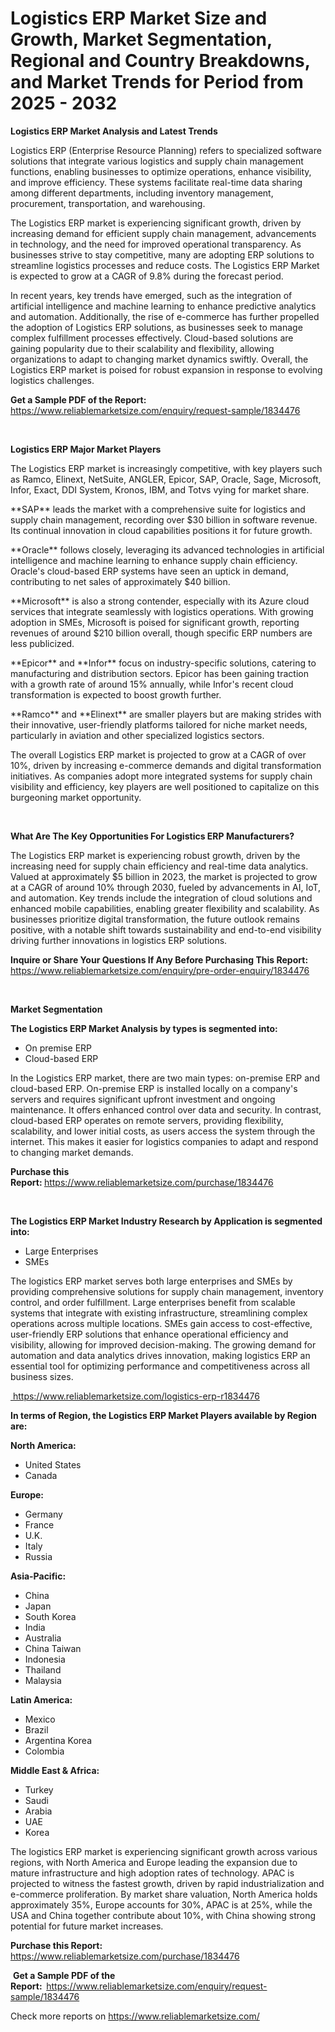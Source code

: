 <p><h1>Logistics ERP Market Size and Growth, Market Segmentation, Regional and Country Breakdowns, and Market Trends for Period from 2025 -  2032</h1></p><p><strong>Logistics ERP Market Analysis and Latest Trends</strong></p>
<p><p>Logistics ERP (Enterprise Resource Planning) refers to specialized software solutions that integrate various logistics and supply chain management functions, enabling businesses to optimize operations, enhance visibility, and improve efficiency. These systems facilitate real-time data sharing among different departments, including inventory management, procurement, transportation, and warehousing.</p><p>The Logistics ERP market is experiencing significant growth, driven by increasing demand for efficient supply chain management, advancements in technology, and the need for improved operational transparency. As businesses strive to stay competitive, many are adopting ERP solutions to streamline logistics processes and reduce costs. The Logistics ERP Market is expected to grow at a CAGR of 9.8% during the forecast period.</p><p>In recent years, key trends have emerged, such as the integration of artificial intelligence and machine learning to enhance predictive analytics and automation. Additionally, the rise of e-commerce has further propelled the adoption of Logistics ERP solutions, as businesses seek to manage complex fulfillment processes effectively. Cloud-based solutions are gaining popularity due to their scalability and flexibility, allowing organizations to adapt to changing market dynamics swiftly. Overall, the Logistics ERP market is poised for robust expansion in response to evolving logistics challenges.</p></p>
<p><strong>Get a Sample PDF of the Report:&nbsp;</strong> <a href="https://www.reliablemarketsize.com/enquiry/request-sample/1834476?utm_campaign=1879&utm_medium=2&utm_source=Github&utm_content=ia&utm_term=11032025&utm_id=logistics-erp">https://www.reliablemarketsize.com/enquiry/request-sample/1834476</a></p>
<p>&nbsp;</p>
<p><strong>Logistics ERP Major Market Players</strong></p>
<p><p>The Logistics ERP market is increasingly competitive, with key players such as Ramco, Elinext, NetSuite, ANGLER, Epicor, SAP, Oracle, Sage, Microsoft, Infor, Exact, DDI System, Kronos, IBM, and Totvs vying for market share. </p><p>**SAP** leads the market with a comprehensive suite for logistics and supply chain management, recording over $30 billion in software revenue. Its continual innovation in cloud capabilities positions it for future growth.</p><p>**Oracle** follows closely, leveraging its advanced technologies in artificial intelligence and machine learning to enhance supply chain efficiency. Oracle's cloud-based ERP systems have seen an uptick in demand, contributing to net sales of approximately $40 billion.</p><p>**Microsoft** is also a strong contender, especially with its Azure cloud services that integrate seamlessly with logistics operations. With growing adoption in SMEs, Microsoft is poised for significant growth, reporting revenues of around $210 billion overall, though specific ERP numbers are less publicized.</p><p>**Epicor** and **Infor** focus on industry-specific solutions, catering to manufacturing and distribution sectors. Epicor has been gaining traction with a growth rate of around 15% annually, while Infor's recent cloud transformation is expected to boost growth further.</p><p>**Ramco** and **Elinext** are smaller players but are making strides with their innovative, user-friendly platforms tailored for niche market needs, particularly in aviation and other specialized logistics sectors.</p><p>The overall Logistics ERP market is projected to grow at a CAGR of over 10%, driven by increasing e-commerce demands and digital transformation initiatives. As companies adopt more integrated systems for supply chain visibility and efficiency, key players are well positioned to capitalize on this burgeoning market opportunity.</p></p>
<p>&nbsp;</p>
<p><strong>What Are The Key Opportunities For Logistics ERP Manufacturers?</strong></p>
<p><p>The Logistics ERP market is experiencing robust growth, driven by the increasing need for supply chain efficiency and real-time data analytics. Valued at approximately $5 billion in 2023, the market is projected to grow at a CAGR of around 10% through 2030, fueled by advancements in AI, IoT, and automation. Key trends include the integration of cloud solutions and enhanced mobile capabilities, enabling greater flexibility and scalability. As businesses prioritize digital transformation, the future outlook remains positive, with a notable shift towards sustainability and end-to-end visibility driving further innovations in logistics ERP solutions.</p></p>
<p><strong>Inquire or Share Your Questions If Any Before Purchasing This Report:</strong> <a href="https://www.reliablemarketsize.com/enquiry/pre-order-enquiry/1834476?utm_campaign=1879&utm_medium=2&utm_source=Github&utm_content=ia&utm_term=11032025&utm_id=logistics-erp">https://www.reliablemarketsize.com/enquiry/pre-order-enquiry/1834476</a></p>
<p>&nbsp;</p>
<p><strong>Market Segmentation</strong></p>
<p><strong>The Logistics ERP Market Analysis by types is segmented into:</strong></p>
<p><ul><li>On premise ERP</li><li>Cloud-based ERP</li></ul></p>
<p><p>In the Logistics ERP market, there are two main types: on-premise ERP and cloud-based ERP. On-premise ERP is installed locally on a company's servers and requires significant upfront investment and ongoing maintenance. It offers enhanced control over data and security. In contrast, cloud-based ERP operates on remote servers, providing flexibility, scalability, and lower initial costs, as users access the system through the internet. This makes it easier for logistics companies to adapt and respond to changing market demands.</p></p>
<p><strong>Purchase this Report:&nbsp;</strong><a href="https://www.reliablemarketsize.com/purchase/1834476?utm_campaign=1879&utm_medium=2&utm_source=Github&utm_content=ia&utm_term=11032025&utm_id=logistics-erp">https://www.reliablemarketsize.com/purchase/1834476</a></p>
<p>&nbsp;</p>
<p><strong>The Logistics ERP Market Industry Research by Application is segmented into:</strong></p>
<p><ul><li>Large Enterprises</li><li>SMEs</li></ul></p>
<p><p>The logistics ERP market serves both large enterprises and SMEs by providing comprehensive solutions for supply chain management, inventory control, and order fulfillment. Large enterprises benefit from scalable systems that integrate with existing infrastructure, streamlining complex operations across multiple locations. SMEs gain access to cost-effective, user-friendly ERP solutions that enhance operational efficiency and visibility, allowing for improved decision-making. The growing demand for automation and data analytics drives innovation, making logistics ERP an essential tool for optimizing performance and competitiveness across all business sizes.</p></p>
<p><a href="https://www.reliablemarketsize.com/logistics-erp-r1834476?utm_campaign=1879&utm_medium=2&utm_source=Github&utm_content=ia&utm_term=11032025&utm_id=logistics-erp">&nbsp;https://www.reliablemarketsize.com/logistics-erp-r1834476</a></p>
<p><strong>In terms of Region, the Logistics ERP Market Players available by Region are:</strong></p>
<p>
    <p> <strong> North America: </strong>
        <ul>
            <li>United States</li>
            <li>Canada</li>
        </ul>
        </p> 
    <p> <strong> Europe: </strong>
        <ul>
            <li>Germany</li>
            <li>France</li>
            <li>U.K.</li>
            <li>Italy</li>
            <li>Russia</li>
        </ul>
        </p> 
    <p> <strong> Asia-Pacific: </strong>
        <ul>
            <li>China</li>
            <li>Japan</li>
            <li>South Korea</li>
            <li>India</li>
            <li>Australia</li>
            <li>China Taiwan</li>
            <li>Indonesia</li>
            <li>Thailand</li>
            <li>Malaysia</li>
        </ul>
        </p> 
    <p> <strong> Latin America: </strong>
        <ul>
            <li>Mexico</li>
            <li>Brazil</li>
            <li>Argentina Korea</li>
            <li>Colombia</li>
        </ul>
        </p> 
    <p> <strong> Middle East & Africa: </strong>
        <ul>
            <li>Turkey</li>
            <li>Saudi</li>
            <li>Arabia</li>
            <li>UAE</li>
            <li>Korea</li>
        </ul>
    </p>
    </p>
<p><p>The logistics ERP market is experiencing significant growth across various regions, with North America and Europe leading the expansion due to mature infrastructure and high adoption rates of technology. APAC is projected to witness the fastest growth, driven by rapid industrialization and e-commerce proliferation. By market share valuation, North America holds approximately 35%, Europe accounts for 30%, APAC is at 25%, while the USA and China together contribute about 10%, with China showing strong potential for future market increases.</p></p>
<p><strong>Purchase this Report: </strong><a href="https://www.reliablemarketsize.com/purchase/1834476?utm_campaign=1879&utm_medium=2&utm_source=Github&utm_content=ia&utm_term=11032025&utm_id=logistics-erp">https://www.reliablemarketsize.com/purchase/1834476</a></p>
<p>&nbsp;<strong>Get a Sample PDF of the Report:&nbsp;&nbsp;</strong><a href="https://www.reliablemarketsize.com/enquiry/request-sample/1834476?utm_campaign=1879&utm_medium=2&utm_source=Github&utm_content=ia&utm_term=11032025&utm_id=logistics-erp">https://www.reliablemarketsize.com/enquiry/request-sample/1834476</a></p>
<p><strong></strong></p>
<p>Check more reports on <a href="https://www.reliablemarketsize.com/?utm_campaign=1879&utm_medium=2&utm_source=Github&utm_content=ia&utm_term=11032025&utm_id=logistics-erp">https://www.reliablemarketsize.com/</a></p>